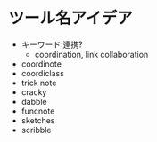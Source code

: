 # ツール名アイデア

* キーワード:連携?
    - coordination, link collaboration
* coordinote
* coordiclass
* trick note
* cracky
* dabble
* funcnote
* sketches
* scribble
